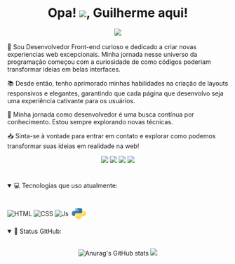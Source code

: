 <h1 align="center">Opa! <img src="img/Imagem 7.png" width="30px">, Guilherme aqui! </h1>
<p align="center">
  <a href="https://github.com/vnguilherme/readme-typing-svg"><img src="https://readme-typing-svg.herokuapp.com?lines=Desenvolvedor+Web;&center=true&width=500&height=50"></a>
</p>


<div>
  <p>🧠 Sou Desenvolvedor Front-end curioso e dedicado a criar novas experiencias web excepcionais. Minha jornada nesse universo da programação começou com a curiosidade de como códigos 
     poderiam transformar ideias em belas interfaces.</p>

  <p>📚 Desde então, tenho aprimorado minhas habilidades na criação de layouts responsivos e elegantes, garantindo que cada página que desenvolvo seja uma experiência cativante para os 
    usuários.</p>

  <p>📌 Minha jornada como desenvolvedor é uma busca contínua por conhecimento. Estou sempre explorando novas técnicas.</p>

  <p>📥 Sinta-se à vontade para entrar em contato e explorar como podemos transformar suas ideias em realidade na web!</p>

</div>

<div align="center"> 
  <a href="https://www.linkedin.com/in/vnguilherme/"><img src="https://img.shields.io/badge/-LinkedIn-%230077B5?style=for-the-badge&logo=linkedin&logoColor=white"></a>
  <a href="https://www.instagram.com/code.gl/" alt="Instagram"><img src="https://img.shields.io/badge/Instagram-E4405F?style=for-the-badge&logo=instagram&logoColor=white"/></a>
  <a href="https://discord.gg/wagxzStdcR" target="_blank"><img src="https://img.shields.io/badge/Discord-7289DA?style=for-the-badge&logo=discord&logoColor=white" target="_blank"></a>
  <a href="mailto:guilhermecordeiro.carvalho@gmail.com?" alt="Gmail"><img src="https://img.shields.io/badge/Gmail-D14836?style=for-the-badge&logo=gmail&logoColor=white"/></a>
</div>

 </div>

 #

<details open="">
<summary>
  💻 Tecnologias que uso atualmente:
</summary>
<br>
 <br>
<img align="center" alt="HTML" width="30" src="https://cdn.jsdelivr.net/gh/devicons/devicon/icons/html5/html5-original.svg">      
<img align="center" alt="CSS" width="30" src="https://cdn.jsdelivr.net/gh/devicons/devicon/icons/css3/css3-original.svg">
<img align="center" alt="Js" width="30"  src="https://cdn.jsdelivr.net/gh/devicons/devicon/icons/javascript/javascript-original.svg">
 <img align="center" alt="Gl-Python" height="30" width="40" src="https://raw.githubusercontent.com/devicons/devicon/master/icons/python/python-original.svg">
<br>
 <br>
</details>

<details open="">
  <summary>📔 Status GitHub:</summary>
  <br>
  <p align="center">
    <img src="https://github-readme-stats.vercel.app/api?username=vnguilherme&theme=dark&show_icons=true" alt="Anurag's GitHub stats">
<img height="160em" src="https://github-readme-streak-stats.herokuapp.com/?user=vnguilherme_border=false&theme=dark"/>

  </p>

</details>


